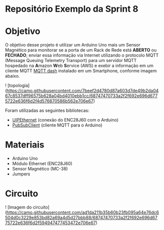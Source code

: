 # Repositório Exemplo da Sprint 8

# Objetivo

O objetivo desse projeto é utilizar um Arduino Uno mais um Sensor Magnético para monitorar se a porta de um Rack de Rede está **ABERTO** ou **FECHADO**; enviar essa informação via Internet utilizando o protocolo MQTT (Message Queuing Telemetry Transport) para um servidor MQTT hospedado na **A**mazon **W**eb **S**ervice (AWS) e exebir a informação em um cliente MQTT [MQTT dash](https://play.google.com/store/apps/details?id=net.routix.mqttdash&hl=pt_BR&gl=US) instalado em um Smartphone, conforme imagem abaixo.

! [topologia] (https://camo.githubusercontent.com/7beef2d4780d87a603d7de49b2da0467c8537dff96575b628a04bd4010ebb1cc/68747470733a2f2f692e696d6775722e636f6d2f4d576870586b562e706e67)

Foram utilizadas as seguintes bibliotecas:

* [UIPEthernet](https://github.com/UIPEthernet/UIPEthernet) (conexão do ENC28J60 com o Arduino)
* [PubSubClient](https://github.com/knolleary/pubsubclient) (cliente MQTT para o Arduino)

# Materiais

* Arduino Uno
* Módulo Ethernet (ENC28J60)
* Sensor Magnético (MC-38)
* Jumpers

# Circuito

 ! [Imagem do circuito] (https://camo.githubusercontent.com/ad1da211b35b60b23fb095a64e76dc6504d0c3229e853bd82a69a4d5d27bbb88/68747470733a2f2f692e696d6775722e636f6d2f594947477453472e706e67)

